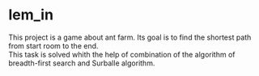 # lem_in
This project is a game about ant farm. Its goal is to find the shortest path from start room to the end.\
This task is solved whith the help of combination of the algorithm of breadth-first search and Surballe algorithm.
